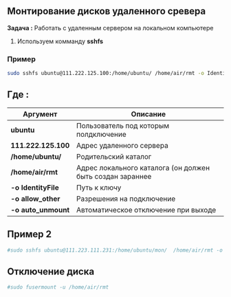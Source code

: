 ## Монтирование дисков удаленного сревера

**Задача :**
Работать с удаленным сервером на локальном компьютере

1. Используем комманду **sshfs**

### Пример
```sh
sudo sshfs ubuntu@111.222.125.100:/home/ubuntu/ /home/air/rmt -o IdentityFile=/home/air/key/block.pem -o allow_other -o auto_unmount
```

## Где :

|Аргумент|Описание|
|--|--|
|**ubuntu**|Пользователь под которым полдключение |
|**111.222.125.100** |Адрес удаленного сервера|
|**/home/ubuntu/** |Родительский каталог |
|**/home/air/rmt** |Адрес локального каталога (он должен быть создан зараннее|
|**-o IdentityFile** |Путь к ключу|
|**-o allow_other** |Разрешения на подключение|
|**-o auto_unmount** |Автоматическое отключение при выходе|


## Пример 2
```sh
#sudo sshfs ubuntu@111.223.111.231:/home/ubuntu/mon/  /home/air/rmt -o IdentityFile=/home/air/block.pem  #-o auto_unmount  #  -o debug
```

## Отключение диска

```sh
#sudo fusermount -u /home/air/rmt 
```
